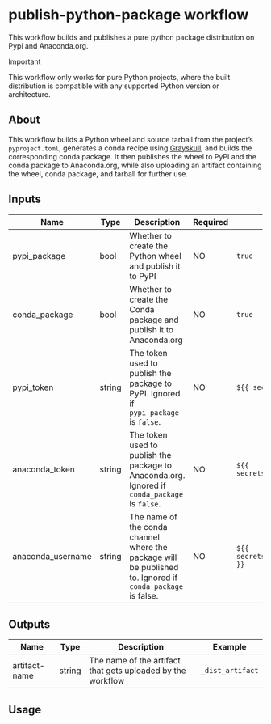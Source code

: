 # publish-python-package workflow

This workflow builds and publishes a pure python package distribution on Pypi and Anaconda.org.

> [!IMPORTANT]
> This workflow only works for pure Python projects, where the built distribution is compatible with any supported Python version or architecture.

## About
This workflow builds a Python wheel and source tarball from the project’s `pyproject.toml`, generates a conda recipe using [Grayskull](https://github.com/conda/grayskull), and builds the corresponding conda package. It then publishes the wheel to PyPI and the conda package to Anaconda.org, while also uploading an artifact containing the wheel, conda package, and tarball for further use.

## Inputs

| Name | Type | Description | Required | Default | Example |
| ---- | ---- | ----------- | -------- | ------- | ------- |
| pypi_package | bool | Whether to create the Python wheel and publish it to PyPI | NO | `true` | `false` |
| conda_package | bool | Whether to create the Conda package and publish it to Anaconda.org | NO | `true` | `false` |
| pypi_token | string | The token used to publish the package to PyPI. Ignored if `pypi_package` is `false`. | NO | `${{ secrets.PYPI_TOKEN }}` | `${{ secrets.MY_CUSTOM_PYPI_TOKEN }}` |
| anaconda_token | string | The token used to publish the package to Anaconda.org. Ignored if `conda_package` is `false`. | NO | `${{ secrets.ANACONDA_TOKEN }}` | `${{ secrets.MY_CUSTOM_ANACONDA_TOKEN }}` |
| anaconda_username | string | The name of the conda channel where the package will be published to. Ignored if `conda_package` is false. | NO | `${{ secrets.ANACONDA_USERNAME }}` | `${{ secrets.MY_CUSTOM_ANACONDA_USERNAME }}` |

## Outputs

| Name | Type | Description | Example |
| --- | --- | --- | --- |
| artifact-name | string | The name of the artifact that gets uploaded by the workflow | `_dist_artifact` |

## Usage

```yaml

```
